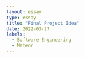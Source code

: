```yaml
---
layout: essay
type: essay
title: "Final Project Idea"
date: 2022-03-27
labels:
  - Software Engineering
  - Meteor
---
```

